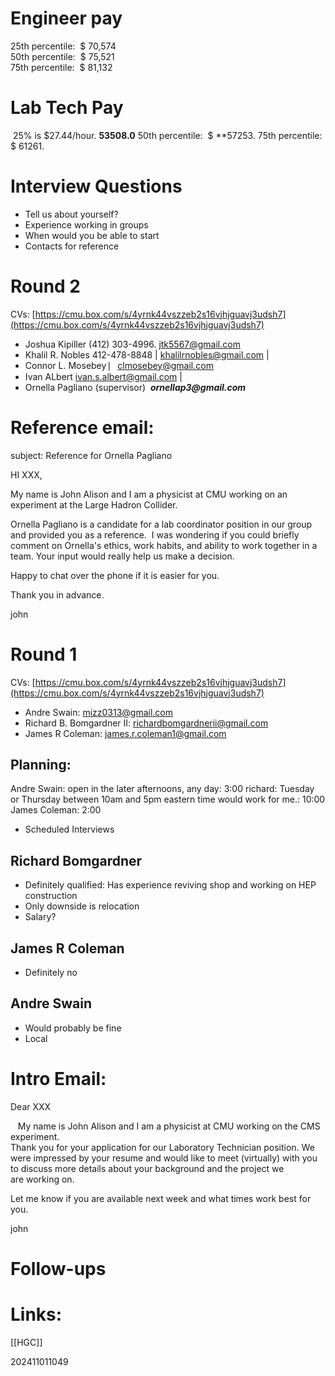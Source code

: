 
# Engineer pay
25th percentile:  $ 70,574  
50th percentile:  $ 75,521  
75th percentile:  $ 81,132

# Lab Tech Pay
 25% is $27.44/hour. **53508.0**
 50th percentile:  $ **57253.
75th percentile:  $ 61261.

# Interview Questions

- Tell us about yourself?
- Experience working in groups 
- When would you be able to start
- Contacts for reference 

# Round 2

CVs: [https://cmu.box.com/s/4yrnk44vszzeb2s16vjhjguavj3udsh7](https://cmu.box.com/s/4yrnk44vszzeb2s16vjhjguavj3udsh7)
- Joshua Kipiller (412) 303-4996. jtk5567@gmail.com  
- Khalil R. Nobles  412-478-8848 | khalilrnobles@gmail.com |  
- Connor L. Mosebey  ⎸clmosebey@gmail.com
- Ivan ALbert ivan.s.albert@gmail.com |
- Ornella Pagliano (supervisor)  **_ornellap3@gmail.com_**


# Reference email:

subject: Reference for Ornella Pagliano

HI XXX,

My name is John Alison and I am a physicist at CMU working on an experiment at the Large Hadron Collider. 

Ornella Pagliano is a candidate for a lab coordinator position in our group and provided you as a reference.  I was wondering if you could briefly comment on Ornella's ethics, work habits, and ability to work together in a team. Your input would really help us make a decision. 

Happy to chat over the phone if it is easier for you. 

Thank you in advance.

john

# Round 1

CVs: [https://cmu.box.com/s/4yrnk44vszzeb2s16vjhjguavj3udsh7](https://cmu.box.com/s/4yrnk44vszzeb2s16vjhjguavj3udsh7)
- Andre Swain: mizz0313@gmail.com
- Richard B. Bomgardner II: richardbomgardnerii@gmail.com
- James R Coleman: james.r.coleman1@gmail.com 

## Planning:
Andre Swain: open in the later afternoons, any day:  3:00
richard: Tuesday or Thursday between 10am and 5pm eastern time would work for me.: 10:00
James Coleman: 2:00

- Scheduled Interviews

## Richard Bomgardner
- Definitely qualified:  Has experience reviving shop and working on HEP construction
- Only downside is relocation 
- Salary?

## James R Coleman
- Definitely no

## Andre Swain
- Would probably be fine
- Local 




# Intro Email: 
Dear XXX

  
   My name is John Alison and I am a physicist at CMU working on the CMS experiment.  
Thank you for your application for our Laboratory Technician position. We were impressed by your resume and would like to meet (virtually) with you to discuss more details about your background and the project we are working on. 

  
Let me know if you are available next week and what times work best for you. 

  

john



# Follow-ups


# Links: 
[[HGC]]


202411011049
